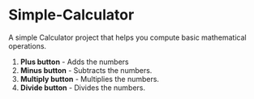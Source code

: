 # Simple-Calculator

A simple Calculator project that helps you compute basic mathematical operations.

1. **Plus button** - Adds the numbers
2. **Minus button** - Subtracts the numbers.
3. **Multiply button** - Multiplies the numbers.
4. **Divide button** - Divides the numbers.
